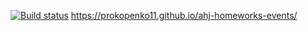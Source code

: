 [![Build status](https://ci.appveyor.com/api/projects/status/0olighrweajhri0r?svg=true)](https://ci.appveyor.com/project/Prokopenko11/ahj-homeworks-events)
https://prokopenko11.github.io/ahj-homeworks-events/